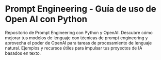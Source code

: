 # Prompt Engineering - Guía de uso de Open AI con Python

Repositorio de Prompt Engineering con Python y OpenAI. Descubre cómo mejorar tus modelos de lenguaje con técnicas de prompt engineering y aprovecha el poder de OpenAI para tareas de procesamiento de lenguaje natural. Ejemplos y recursos útiles para impulsar tus proyectos de IA basados en texto.
